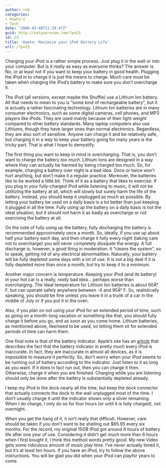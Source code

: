 ```yaml
---
author: rob
categories:
- Howto's
- Tech
date: "2006-03-08T21:39:47Z"
guid: http://eatyourexam.com/?p=23
id: 23
title: 'Howto: Maximize your iPod Battery Life'
url: /?p=23
---
```

Charging your iPod is a rather simple process. Just plug it in the wall or into your computer. But is it really as easy as everyone thinks? The answer is No, or at least not if you want to keep your battery in good health. Plugging the iPod in to charge it is just the means to charge. Much care must be taken when charging the iPod&#8217;s battery to make sure you don&#8217;t overcharge it.

The iPod (all versions, except maybe the Shuffle) use a Lithium Ion battery. All that needs to mean to you is &#8220;some kind of rechargeable battery&#8221;, but it is actually a rather fascinating technology. Lithium Ion batteries are in many consumer electronics, such as some digital cameras, cell phones, and MP3 players like iPods. They are used mainly because of their light weight compared to other battery standards. Many laptop computers also use Lithiums, though they have larger ones than normal electronics. Regardless, they are also sort of sensitive. Anyone can charge it and be relatively safe, but charging it in a way to keep your battery going for many years is the tricky part. That is what I hope to demystify.

The first thing you want to keep in mind is overcharging. That is, you don&#8217;t want to charge the battery _too much_. Lithium Ions are designed in a way where they can actually be harmed by being charged too much. So, for example, charging a battery over night is a bad idea. Once or twice won&#8217;t hurt anything, but don&#8217;t make it a regular practice. Moreover, the batteries like to be worked a little bit. Think of it as a battery that likes to exercise. If you plug in your fully-charged iPod while listening to music, it will not be utilitizing the battery at all, which will slowly but surely harm the life of the battery. Instead, you should keep it unplugged as much as possible. By letting your battery be used on a daily basis is a lot better than just keeping it plugged in all the time. Fully using up the battery on a daily basis is not the ideal situation, but it should not harm it as badly as overcharge or not exercising the battery at all.

On the note of fully using up the battery, fully discharging the battery is recommended approximately once a month. So, ideally, if you use up about half your battery each day, and then charge it fully every night (taking care not to overcharge) you will never completely dissipate the energy. A full discharge is, however, a good thing in moderation. It &#8220;cleans the system&#8221;, so to speak, getting rid of any electrical abnormalities. Naturally, your battery will be fully depleted some days with a lot of use. It is not a big deal if it is fully depleted more than once a month, but try to keep it to a minimum.

Another major concern is temperature. Keeping your iPod (and its battery) in your hot car is a really, _really_ bad idea&#8230; perhaps worse than overcharging. The ideal temperature for Lithium Ion batteries is about 60Â° F, but can operate safely anywhere between -4 and 95Â° F. So, realistically speaking, you should be fine unless you leave it in a trunk of a car in the middle of July or if you put it in the oven.

Also, if you plan on not using your iPod for an extended period of time, such as going on a month-long vacation or something like that, you should fully charge it before you go, and as soon as you come home. Lithium batteries, as mentioned above, like/need to be used, so letting them sit for extended periods of time can harm them.

One final note is that of the battery indicator. Apple&#8217;s site has an <a target="_blank" title="How to accurately determine your iPod's Battery" href="http://docs.info.apple.com/article.html?artnum=61475">article</a> that describes the fact that the battery indicator in pretty much every iPod is inaccurate. In fact, they are inaccurate in almost all devices, as it is impossible to measure it perfectly. So, don&#8217;t worry when your iPod seems to be running out of battery according to the indicator. Just listen to it as long as you want. If it does in fact run out, then you can charge it then. Otherwise, charge it when you are finished. Charging while you are listening should only be done after the battery is substantially depleted already.

I keep my iPod in the dock nearly all the time, but keep the dock connector that actually connects the dock to the wall unplugged most of the time. I don&#8217;t usually charge it until the indicator shows only a sliver remaining. When I do charge, I only do so for four hours (or until it is fully charged), not overnight.

When you get the hang of it, it isn&#8217;t really that difficult. However, care should be taken if you don&#8217;t want to be shelling out $65.95 every six months. For the record, my original 15GB iPod got around 6 hours of battery life after one year of use. Considering it didn&#8217;t get much more than 6 hours when I first bought it, I think this method words pretty good. My new Video gets some ridiculous amount of music play time. I&#8217;ve never actually timed it, but it&#8217;s at least ten hours. If you have an iPod, try to follow the above instructions. You will be glad you did when your iPod can playfor years to come.